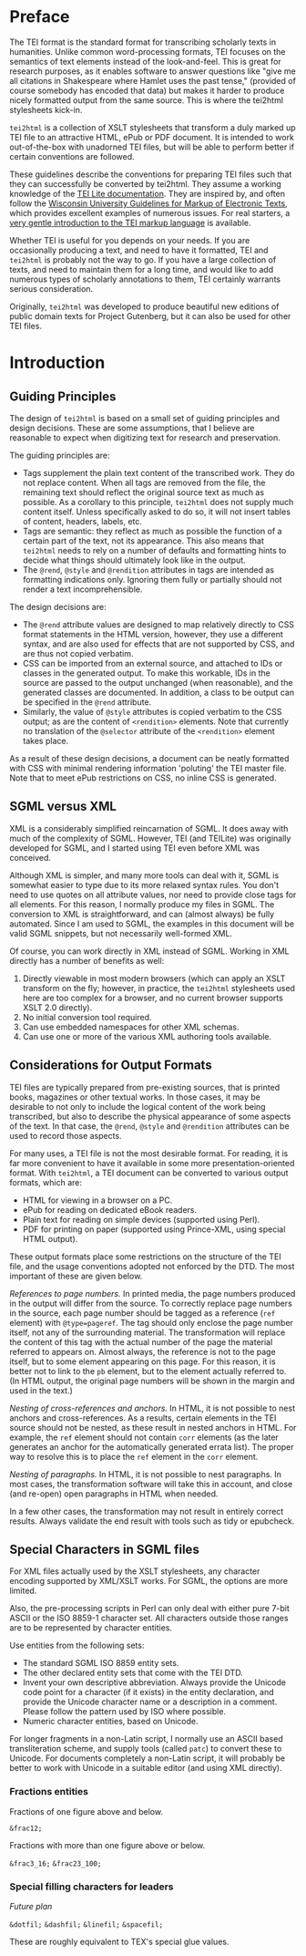 # Preface #

The TEI format is the standard format for transcribing scholarly texts in humanities. Unlike common word-processing formats, TEI focuses on the semantics of text elements instead of the look-and-feel. This is great for research purposes, as it enables software to answer questions like "give me all citations in Shakespeare where Hamlet uses the past tense," (provided of course somebody has encoded that data) but makes it harder to produce nicely formatted output from the same source. This is where the tei2html stylesheets kick-in.

`tei2html` is a collection of XSLT stylesheets that transform a duly marked up TEI file to an attractive HTML, ePub or PDF document. It is intended to work out-of-the-box with unadorned TEI files, but will be able to perform better if certain conventions are followed.

These guidelines describe the conventions for preparing TEI files such that they can successfully be converted by tei2html. They assume a working knowledge of the [TEI Lite documentation](http://www.tei-c.org/Lite/teiu5_en.html). They are inspired by, and often follow the [Wisconsin University Guidelines for Markup of Electronic Texts](http://uwdcc.library.wisc.edu/resources/etext/TEIGuidelines.shtml), which provides excellent examples of numerous issues. For real starters, a [very gentle introduction to the TEI markup language](http://www.tei-c.org/Support/Learn/mueller-index.htm) is available.

Whether TEI is useful for you depends on your needs. If you are occasionally producing a text, and need to have it formatted, TEI and `tei2html` is probably not the way to go. If you have a large collection of texts, and need to maintain them for a long time, and would like to add numerous types of scholarly annotations to them, TEI certainly warrants serious consideration.

Originally, `tei2html` was developed to produce beautiful new editions of public domain texts for Project Gutenberg, but it can also be used for other TEI files.

# Introduction #

## Guiding Principles ##

The design of `tei2html` is based on a small set of guiding principles and design decisions. These are some assumptions, that I believe are reasonable to expect when digitizing text for research and preservation.

The guiding principles are:

  * Tags supplement the plain text content of the transcribed work. They do not replace content. When all tags are  removed from the file, the remaining text should reflect the original source text as much as possible. As a corollary to this principle, `tei2html` does not supply much content itself. Unless specifically asked to do so, it will not insert tables of content, headers, labels, etc.
  * Tags are semantic: they reflect as much as possible the function of a certain part of the text, not its appearance. This also means that `tei2html` needs to rely on a number of defaults and formatting hints to decide what things should ultimately look like in the output.
  * The `@rend`, `@style` and `@rendition` attributes in tags are intended as formatting indications only. Ignoring them fully or partially should not render a text incomprehensible.

The design decisions are:

  * The `@rend` attribute values are designed to map relatively directly to CSS format statements in the HTML version, however, they use a different syntax, and are also used for effects that are not supported by CSS, and are thus not copied verbatim.
  * CSS can be imported from an external source, and attached to IDs or classes in the generated output. To make this workable, IDs in the source are passed to the output unchanged (when reasonable), and the generated classes are documented. In addition, a class to be output can be specified in the `@rend` attribute.
  * Similarly, the value of `@style` attributes is copied verbatim to the CSS output; as are the content of `<rendition>` elements. Note that currently no translation of the `@selector` attribute of the `<rendition>` element takes place.

As a result of these design decisions, a document can be neatly formatted with CSS with minimal rendering information 'poluting' the TEI master file. Note that to meet ePub restrictions on CSS, no inline CSS is generated.


## SGML versus XML ##

XML is a considerably simplified reincarnation of SGML. It does away with much of the complexity of SGML. However, TEI (and TEILite) was originally developed for SGML, and I started using TEI even before XML was conceived.

Although XML is simpler, and many more tools can deal with it, SGML is somewhat easier to type due to its more relaxed syntax rules. You don't need to use quotes on all attribute values, nor need to provide close tags for all elements. For this reason, I normally produce my files in SGML. The conversion to XML is straightforward, and can (almost always) be fully automated. Since I am used to SGML, the examples in this document will be valid SGML snippets, but not necessarily well-formed XML.

Of course, you can work directly in XML instead of SGML. Working in XML directly has a number of benefits as well:

  1. Directly viewable in most modern browsers (which can apply an XSLT transform on the fly; however, in practice, the `tei2html` stylesheets used here are too complex for a browser, and no current browser supports XSLT 2.0 directly).
  2. No initial conversion tool required.
  3. Can use embedded namespaces for other XML schemas.
  4. Can use one or more of the various XML authoring tools available.


## Considerations for Output Formats ##

TEI files are typically prepared from pre-existing sources, that is printed books, magazines or other textual works. In those cases, it may be desirable to not only to include the logical content of the work being transcribed, but also to describe the physical appearance of some aspects of the text. In that case, the `@rend`, `@style` and `@rendition` attributes can be used to record those aspects.

For many uses, a TEI file is not the most desirable format. For reading, it is far more convenient to have it available in some more presentation-oriented format. With `tei2html`, a TEI document can be converted to various output formats, which are:


  * HTML for viewing in a browser on a PC.
  * ePub for reading on dedicated eBook readers.
  * Plain text for reading on simple devices (supported using Perl).
  * PDF for printing on paper (supported using Prince-XML, using special HTML output).


These output formats place some restrictions on the structure of the TEI file, and the usage conventions adopted not enforced by the DTD. The most important of these are given below.

_References to page numbers._ In printed media, the page numbers produced in the output will differ from the source. To correctly replace page numbers in the source, each page number should be tagged as a reference (`ref` element) with `@type=pageref`. The tag should only enclose the page number itself, not any of the surrounding material. The transformation will replace the content of this tag with the actual number of the page the material referred to appears on. Almost always, the reference is not to the page itself, but to some element appearing on this page. For this reason, it is better not to link to the `pb` element, but to the element actually referred to. (In HTML output, the original page numbers will be shown in the margin and used in the text.)

_Nesting of cross-references and anchors._ In HTML, it is not possible to nest anchors and cross-references. As a results, certain elements in the TEI source should not be nested, as these result in nested anchors in HTML. For example, the `ref` element should not contain `corr` elements (as the later generates an anchor for the automatically generated errata list). The proper way to resolve this is to place the `ref` element in the `corr` element.

_Nesting of paragraphs._ In HTML, it is not possible to nest paragraphs. In most cases, the transformation software will take this in account, and close (and re-open) open paragraphs in HTML when needed.

In a few other cases, the transformation may not result in entirely correct results. Always validate the end result with tools such as tidy or epubcheck.


## Special Characters in SGML files ##

For XML files actually used by the XSLT stylesheets, any character encoding supported by XML/XSLT works. For SGML, the options are more limited.

Also, the pre-processing scripts in Perl can only deal with either pure 7-bit ASCII or the ISO 8859-1 character set. All characters outside those ranges are to be represented by character entities.

Use entities from the following sets:

  * The standard SGML ISO 8859 entity sets.
  * The other declared entity sets that come with the TEI DTD.
  * Invent your own descriptive abbreviation. Always provide the Unicode code point for a character (if it exists) in the entity declaration, and provide the Unicode character name or a description in a comment. Please follow the pattern used by ISO where possible.
  * Numeric character entities, based on Unicode.

For longer fragments in a non-Latin script, I normally use an ASCII based transliteration scheme, and supply tools (called `patc`) to convert these to Unicode. For documents completely a non-Latin script, it will probably be better to work with Unicode in a suitable editor (and using XML directly).


### Fractions entities ###

Fractions of one figure above and below.

`&frac12;`

Fractions with more than one figure above or below.

`&frac3_16;`
`&frac23_100;`

### Special filling characters for leaders ###

_Future plan_

`&dotfil;`
`&dashfil;`
`&linefil;`
`&spacefil;`

These are roughly equivalent to TEX's special glue values.
